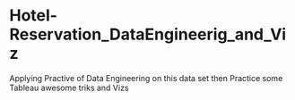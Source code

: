 # Hotel-Reservation_DataEngineerig_and_Viz
 Applying Practive of Data Engineering on this data set then Practice some Tableau awesome triks and Vizs
